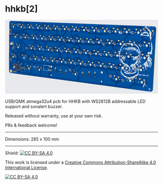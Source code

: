 # hhkb[2]

![Screenshot of PCB](screenshot.png)

USB/QMK atmega32u4 pcb for HHKB with WS2812B addressable LED support and sonalert buzzer.  

Released without warranty, use at your own risk.  

PRs & feedback welcome!

---

Dimensions: 285 x 100 mm

---

Shield: [![CC BY-SA 4.0][cc-by-sa-shield]][cc-by-sa]

This work is licensed under a
[Creative Commons Attribution-ShareAlike 4.0 International License][cc-by-sa].

[![CC BY-SA 4.0][cc-by-sa-image]][cc-by-sa]

[cc-by-sa]: http://creativecommons.org/licenses/by-sa/4.0/
[cc-by-sa-image]: https://licensebuttons.net/l/by-sa/4.0/88x31.png
[cc-by-sa-shield]: https://img.shields.io/badge/License-CC%20BY--SA%204.0-lightgrey.svg
